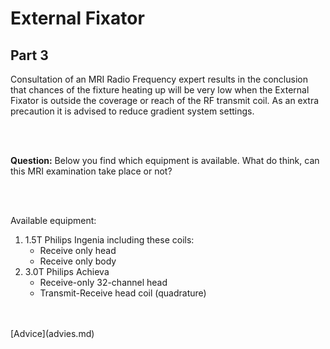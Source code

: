 # External Fixator 

## Part 3

Consultation of an MRI Radio Frequency expert results in the conclusion that chances 
of the fixture heating up will be very low when the External Fixator is outside the coverage or reach of the RF transmit coil.
As an extra precaution it is advised to reduce gradient system settings.

<br>
<br>

**Question:** Below you find which equipment is available. What do think, can this MRI examination take place or not?

<br>
<br>

Available equipment:

1. 1.5T Philips Ingenia including these coils:
   - Receive only head
   - Receive only body
1. 3.0T Philips Achieva
   - Receive-only 32-channel head
   - Transmit-Receive head coil (quadrature)

<br>
<br>
[Advice](advies.md)
